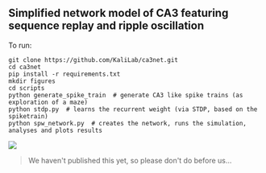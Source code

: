 ## Simplified network model of CA3 featuring sequence replay and ripple oscillation

To run:

    git clone https://github.com/KaliLab/ca3net.git
    cd ca3net
    pip install -r requirements.txt
    mkdir figures
    cd scripts
    python generate_spike_train  # generate CA3 like spike trains (as exploration of a maze)
    python stdp.py  # learns the recurrent weight (via STDP, based on the spiketrain)
    python spw_network.py  # creates the network, runs the simulation, analyses and plots results

![](https://raw.githubusercontent.com/KaliLab/ca3net/master/summary.png)

> We haven't published this yet, so please don't do before us...

